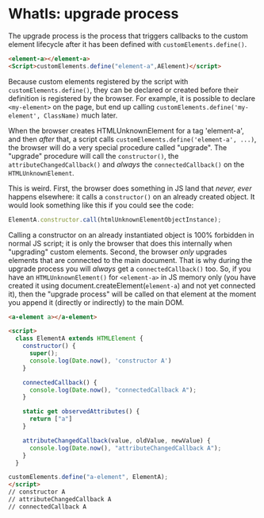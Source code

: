# WhatIs: upgrade process

The upgrade process is the process that triggers callbacks to the custom element lifecycle after it has been defined with `customElements.define()`. 

```html
<element-a></element-a>
<Script>customElements.define("element-a",AElement)</script>
```

Because custom elements registered by the script with `customElements.define()`, they can be declared or created before 
their definition is registered by the browser. For example, it is possible to declare `<my-element>` on the page, but end up calling
 `customElements.define('my-element', ClassName)` much later.


When the browser creates HTMLUnknownElement for a tag 'element-a', and then *after* that, a script calls `customElements.define('element-a', ...)`,
 the browser will do a very special procedure called "upgrade". The "upgrade" procedure will call the `constructor()`, 
 the `attributeChangedCallback()` and *always* the `connectedCallback()` on the `HTMLUnknownElement`.

This is weird. First, the browser does something in JS land that *never, ever* happens elsewhere: it calls a  `constructor()`
 on an already created object. It would look something like this if you could see the code: 
 
 ```javascript
 ElementA.constructor.call(htmlUnknownElementObjectInstance);  
```
 Calling a constructor on an already instantiated object is 100% forbidden in normal JS script; it is only the browser that
does this internally when "upgrading" custom elements. Second, the browser *only* upgrades elements that are connected to the main document.
That is why during the upgrade process you will *always* get a `connectedCallback()` too. So, if you have an `HTMLUnknownElement()` for `<element-a>`
in JS memory only (you have created it using document.createElement(`element-a`) and not yet connected it), then the "upgrade process"
will be called on that element at the moment you append it (directly or indirectly) to the main DOM.

```html
<a-element a></a-element>

<script>
  class ElementA extends HTMLElement {
    constructor() {
      super();
      console.log(Date.now(), 'constructor A')
    }

    connectedCallback() {
      console.log(Date.now(), "connectedCallback A");
    }

    static get observedAttributes() {
      return ["a"]
    }

    attributeChangedCallback(value, oldValue, newValue) {
      console.log(Date.now(), "attributeChangedCallback A");
    }
  }

customElements.define("a-element", ElementA);
</script>
// constructor A
// attributeChangedCallback A
// connectedCallback A
```